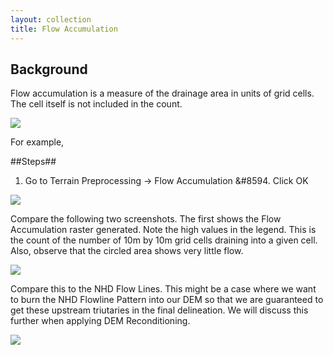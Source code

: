 ```yaml
---
layout: collection
title: Flow Accumulation
---
```


## Background ##

Flow accumulation is a measure of the drainage area in units of grid cells. The cell itself is not included in the count. 

<a href="{{ site.url }}/pictures/FlowAccumulation.png"><img src="{{ site.url }}/pictures/FlowAccumulation.png"></a>

For example, 

##Steps##

1. Go to Terrain Preprocessing &#8594; Flow Accumulation &#8594. Click OK

<a href="{{ site.url }}/pictures/FlowAccumulation2.png"><img src="{{ site.url }}/pictures/FlowAccumulation2.png"></a>

Compare the following two screenshots. The first shows the Flow Accumulation raster generated. Note the high values in the legend. This is the count of the number of 10m by 10m grid cells draining into a given cell. Also, observe that the circled area shows very little flow.

<a href="{{ site.url }}/pictures/FlowAccumulation3.png"><img src="{{ site.url }}/pictures/FlowAccumulation3.png"></a>

Compare this to the NHD Flow Lines. This might be a case where we want to burn the NHD Flowline Pattern into our DEM so that we are guaranteed to get these upstream triutaries in the final delineation. We will discuss this further when applying DEM Reconditioning. 

<a href="{{ site.url }}/pictures/FlowAccumulation4.png"><img src="{{ site.url }}/pictures/FlowAccumulation4.png"></a>


